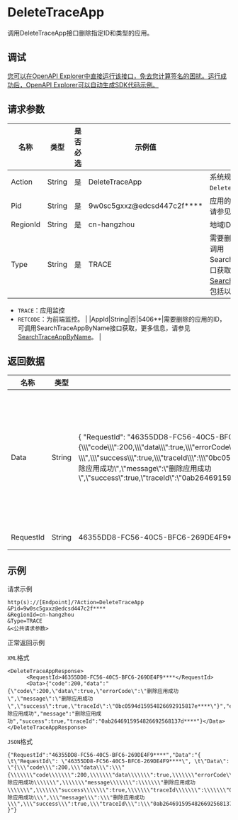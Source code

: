 # DeleteTraceApp

调用DeleteTraceApp接口删除指定ID和类型的应用。

## 调试

[您可以在OpenAPI Explorer中直接运行该接口，免去您计算签名的困扰。运行成功后，OpenAPI Explorer可以自动生成SDK代码示例。](https://api.aliyun.com/#product=ARMS&api=DeleteTraceApp&type=RPC&version=2019-08-08)

## 请求参数

|名称|类型|是否必选|示例值|描述|
|--|--|----|---|--|
|Action|String|是|DeleteTraceApp|系统规定参数，取值为`DeleteTraceApp`。 |
|Pid|String|是|9w0sc5gxxz@edcsd447c2f\*\*\*\*|应用的ID标识串。获取方式请参见[如何获取应用PID](https://help.aliyun.com/document_detail/186100.html?spm=a2c4g.11186623.6.792.1b50654cqcDPyk#title-imy-7gj-qhr)。 |
|RegionId|String|是|cn-hangzhou|地域ID。 |
|Type|String|是|TRACE|需要删除的应用的类型，可调用SearchTraceAppByName接口获取，更多信息，请参见[SearchTraceAppByName](~~130676~~)。包括以下类型：

 -   `TRACE`：应用监控
-   `RETCODE`：为前端监控。 |
|AppId|String|否|5406\*\*|需要删除的应用的ID，可调用SearchTraceAppByName接口获取，更多信息，请参见[SearchTraceAppByName](~~130676~~)。 |

## 返回数据

|名称|类型|示例值|描述|
|--|--|---|--|
|Data|String|\{ "RequestId": "46355DD8-FC56-40C5-BFC6-269DE4F9\*\*\*\*", "Data": "\{\\"code\\":200,\\"data\\":\\"\{\\\\\\"code\\\\\\":200,\\\\\\"data\\\\\\":true,\\\\\\"errorCode\\\\\\":\\\\\\"删除应用成功\\\\\\",\\\\\\"message\\\\\\":\\\\\\"删除应用成功\\\\\\",\\\\\\"success\\\\\\":true,\\\\\\"traceId\\\\\\":\\\\\\"0bc0594d15954826692915817e\*\*\*\*\\\\\\"\}\\",\\"errorCode\\":\\"删除应用成功\\",\\"message\\":\\"删除应用成功\\",\\"success\\":true,\\"traceId\\":\\"0ab2646915954826692568137d\*\*\*\*\\"\}" \}|JSON格式的返回结果，包含HTTP状态码、错误码、返回消息、TraceId等。 |
|RequestId|String|46355DD8-FC56-40C5-BFC6-269DE4F9\*\*\*\*|请求ID。 |

## 示例

请求示例

```
http(s)://[Endpoint]/?Action=DeleteTraceApp
&Pid=9w0sc5gxxz@edcsd447c2f****
&RegionId=cn-hangzhou
&Type=TRACE
&<公共请求参数>
```

正常返回示例

`XML`格式

```
<DeleteTraceAppResponse>
	  <RequestId>46355DD8-FC56-40C5-BFC6-269DE4F9****</RequestId>
	  <Data>{"code":200,"data":"{\"code\":200,\"data\":true,\"errorCode\":\"删除应用成功\",\"message\":\"删除应用成功\",\"success\":true,\"traceId\":\"0bc0594d15954826692915817e****\"}","errorCode":"删除应用成功","message":"删除应用成功","success":true,"traceId":"0ab2646915954826692568137d****"}</Data>
</DeleteTraceAppResponse>
```

`JSON`格式

```
{"RequestId":"46355DD8-FC56-40C5-BFC6-269DE4F9****","Data":"{ \t\"RequestId\": \"46355DD8-FC56-40C5-BFC6-269DE4F9****\", \t\"Data\": \"{\\\"code\\\":200,\\\"data\\\":\\\"{\\\\\\\"code\\\\\\\":200,\\\\\\\"data\\\\\\\":true,\\\\\\\"errorCode\\\\\\\":\\\\\\\"删除应用成功\\\\\\\",\\\\\\\"message\\\\\\\":\\\\\\\"删除应用成功\\\\\\\",\\\\\\\"success\\\\\\\":true,\\\\\\\"traceId\\\\\\\":\\\\\\\"0bc0594d15954826692915817e****\\\\\\\"}\\\",\\\"errorCode\\\":\\\"删除应用成功\\\",\\\"message\\\":\\\"删除应用成功\\\",\\\"success\\\":true,\\\"traceId\\\":\\\"0ab2646915954826692568137d****\\\"}\" }"}
```

